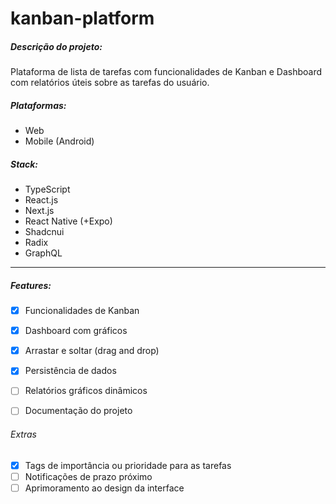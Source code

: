# kanban-platform

##### Descrição do projeto:

Plataforma de lista de tarefas com funcionalidades de Kanban e Dashboard com relatórios úteis sobre as tarefas do usuário.

##### Plataformas:
- Web
- Mobile (Android)

##### Stack:
- TypeScript
- React.js
- Next.js
- React Native (+Expo)
- Shadcnui
- Radix
- GraphQL

---

##### Features:
- [x] Funcionalidades de Kanban 
- [x] Dashboard com gráficos
- [x] Arrastar e soltar (drag and drop)
- [x] Persistência de dados
- [ ] Relatórios gráficos dinâmicos
- [ ] Documentação do projeto


###### Extras
- [x] Tags de importância ou prioridade para as tarefas
- [ ] Notificações de prazo próximo
- [ ] Aprimoramento ao design da interface